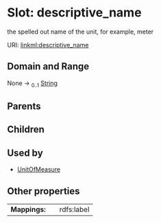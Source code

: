 
# Slot: descriptive_name

the spelled out name of the unit, for example, meter

URI: [linkml:descriptive_name](https://w3id.org/linkml/descriptive_name)


## Domain and Range

None &#8594;  <sub>0..1</sub> [String](types/String.md)

## Parents


## Children


## Used by

 * [UnitOfMeasure](UnitOfMeasure.md)

## Other properties

|  |  |  |
| --- | --- | --- |
| **Mappings:** | | rdfs:label |
